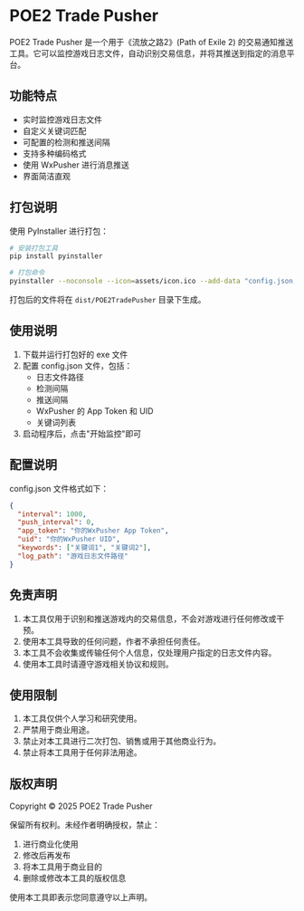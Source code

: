 # POE2 Trade Pusher

POE2 Trade Pusher 是一个用于《流放之路2》(Path of Exile 2) 的交易通知推送工具。它可以监控游戏日志文件，自动识别交易信息，并将其推送到指定的消息平台。

## 功能特点

- 实时监控游戏日志文件
- 自定义关键词匹配
- 可配置的检测和推送间隔
- 支持多种编码格式
- 使用 WxPusher 进行消息推送
- 界面简洁直观

## 打包说明

使用 PyInstaller 进行打包：

```bash
# 安装打包工具
pip install pyinstaller

# 打包命令
pyinstaller --noconsole --icon=assets/icon.ico --add-data "config.json;." --name POE2TradePusher main.py
```

打包后的文件将在 `dist/POE2TradePusher` 目录下生成。

## 使用说明

1. 下载并运行打包好的 exe 文件
2. 配置 config.json 文件，包括：
   - 日志文件路径
   - 检测间隔
   - 推送间隔
   - WxPusher 的 App Token 和 UID
   - 关键词列表
3. 启动程序后，点击"开始监控"即可

## 配置说明

config.json 文件格式如下：

```json
{
  "interval": 1000,
  "push_interval": 0,
  "app_token": "你的WxPusher App Token",
  "uid": "你的WxPusher UID",
  "keywords": ["关键词1", "关键词2"],
  "log_path": "游戏日志文件路径"
}
```

## 免责声明

1. 本工具仅用于识别和推送游戏内的交易信息，不会对游戏进行任何修改或干预。
2. 使用本工具导致的任何问题，作者不承担任何责任。
3. 本工具不会收集或传输任何个人信息，仅处理用户指定的日志文件内容。
4. 使用本工具时请遵守游戏相关协议和规则。

## 使用限制

1. 本工具仅供个人学习和研究使用。
2. 严禁用于商业用途。
3. 禁止对本工具进行二次打包、销售或用于其他商业行为。
4. 禁止将本工具用于任何非法用途。

## 版权声明

Copyright © 2025 POE2 Trade Pusher

保留所有权利。未经作者明确授权，禁止：
1. 进行商业化使用
2. 修改后再发布
3. 将本工具用于商业目的
4. 删除或修改本工具的版权信息

使用本工具即表示您同意遵守以上声明。

